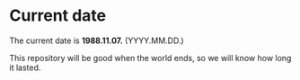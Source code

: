 # Current date

The current date is **1988.11.07.** (YYYY.MM.DD.)

This repository will be good when the world ends, so we will know how long it lasted.